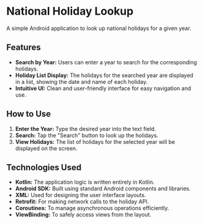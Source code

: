 # National Holiday Lookup

A simple Android application to look up national holidays for a given year.

## Features

*   **Search by Year:** Users can enter a year to search for the corresponding holidays.
*   **Holiday List Display:** The holidays for the searched year are displayed in a list, showing the date and name of each holiday.
*   **Intuitive UI:** Clean and user-friendly interface for easy navigation and use.

## How to Use

1.  **Enter the Year:** Type the desired year into the text field.
2.  **Search:** Tap the "Search" button to look up the holidays.
3.  **View Holidays:** The list of holidays for the selected year will be displayed on the screen.

## Technologies Used

*   **Kotlin:** The application logic is written entirely in Kotlin.
*   **Android SDK:** Built using standard Android components and libraries.
*   **XML:** Used for designing the user interface layouts.
*   **Retrofit:** For making network calls to the holiday API.
*   **Coroutines:** To manage asynchronous operations efficiently.
*   **ViewBinding:** To safely access views from the layout.
